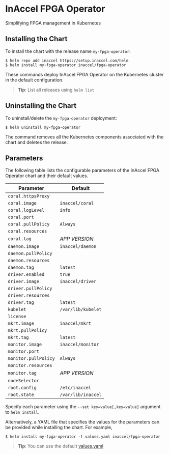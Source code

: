 # InAccel FPGA Operator

Simplifying FPGA management in Kubernetes

## Installing the Chart

To install the chart with the release name `my-fpga-operator`:

```console
$ helm repo add inaccel https://setup.inaccel.com/helm
$ helm install my-fpga-operator inaccel/fpga-operator
```

These commands deploy InAccel FPGA Operator on the Kubernetes cluster in the
default configuration.

> **Tip**: List all releases using `helm list`

## Uninstalling the Chart

To uninstall/delete the `my-fpga-operator` deployment:

```console
$ helm uninstall my-fpga-operator
```

The command removes all the Kubernetes components associated with the chart and
deletes the release.

## Parameters

The following table lists the configurable parameters of the InAccel FPGA
Operator chart and their default values.

| Parameter            | Default            |
| -------------------- | ------------------ |
| `coral.httpsProxy`   |                    |
| `coral.image`        | `inaccel/coral`    |
| `coral.logLevel`     | `info`             |
| `coral.port`         |                    |
| `coral.pullPolicy`   | `Always`           |
| `coral.resources`    |                    |
| `coral.tag`          | *APP VERSION*      |
| `daemon.image`       | `inaccel/daemon`   |
| `daemon.pullPolicy`  |                    |
| `daemon.resources`   |                    |
| `daemon.tag`         | `latest`           |
| `driver.enabled`     | `true`             |
| `driver.image`       | `inaccel/driver`   |
| `driver.pullPolicy`  |                    |
| `driver.resources`   |                    |
| `driver.tag`         | `latest`           |
| `kubelet`            | `/var/lib/kubelet` |
| `license`            |                    |
| `mkrt.image`         | `inaccel/mkrt`     |
| `mkrt.pullPolicy`    |                    |
| `mkrt.tag`           | `latest`           |
| `monitor.image`      | `inaccel/monitor`  |
| `monitor.port`       |                    |
| `monitor.pullPolicy` | `Always`           |
| `monitor.resources`  |                    |
| `monitor.tag`        | *APP VERSION*      |
| `nodeSelector`       |                    |
| `root.config`        | `/etc/inaccel`     |
| `root.state`         | `/var/lib/inaccel` |

Specify each parameter using the `--set key=value[,key=value]` argument to
`helm install`.

Alternatively, a YAML file that specifies the values for the parameters can be
provided while installing the chart. For example,

```console
$ helm install my-fpga-operator -f values.yaml inaccel/fpga-operator
```

> **Tip**: You can use the default [values.yaml](values.yaml)
